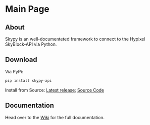 # Main Page

## About
Skypy is an well-documenteted framework to connect to the Hypixel SkyBlock-API via Python.

## Download
Via PyPi: 
```bash 
pip install skypy-api 
```

Install from Source: [Latest release](https://github.com/FuchsCrafter/skypy/releases/latest);  [Source Code](https://github.com/FuchsCrafter/skypy/)

## Documentation
Head over to the [Wiki](https://github.com/FuchsCrafter/skypy/wiki) for the full documentation.
